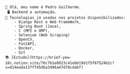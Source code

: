 

    👋 Olá, meu nome é Pedro Guilherme.
     🖥 Backend e automação.
    🌱 Tecnologias já usadas nos projetos disponibilizados: 
        - Django Rest e Web FrameWork,
        - Spring Boot (Java),
        - C (MPI e OMP),
        - Selenium (Web Scraping)
        - OpenCV,
        - FastAPI,
        - Docker,
        - Git
    📚 [Estudo](https://brief-yew-16c.notion.site/76c7b1e6023c41ebb19d175f87524b2c?v=d14eada137ff45dba3496a47d78cdabf)
